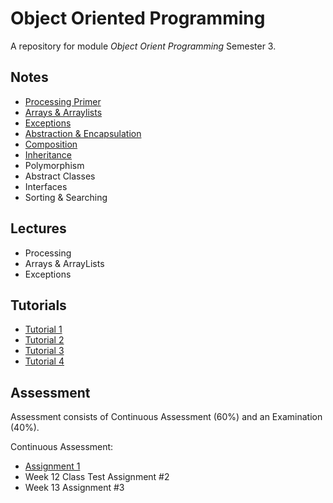 # Object Oriented Programming 

A repository for module *Object Orient Programming* Semester 3.


## Notes
- [Processing Primer](./notes/ProcessingPrimer.md)
- [Arrays & Arraylists](./notes/ArraysAndArraylists.md)
- [Exceptions](./notes/Exceptions.md)
- [Abstraction & Encapsulation](./notes/ObjectOrientedProgramming.md)
- [Composition](./notes/Composition.md)
- [Inheritance](./notes/Inheritance.md)
- Polymorphism
- Abstract Classes
- Interfaces
- Sorting & Searching


## Lectures
- Processing
- Arrays & ArrayLists
- Exceptions


## Tutorials
- [Tutorial 1](./tutorials/Tutorial1.md)
- [Tutorial 2](./tutorials/Tutorial2.md)
- [Tutorial 3](./tutorials/Tutorial3.md)
- [Tutorial 4](./tutorials/Tutorial4.md)

## Assessment

Assessment consists of Continuous Assessment (60%) and an Examination (40%).

Continuous Assessment:

- [Assignment 1](./assignments/Assigment1.md)
- Week 12 Class Test Assignment #2
- Week 13 Assignment #3

